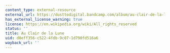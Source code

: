 ```yaml
---
content_type: external-resource
external_url: https://dusttodigital.bandcamp.com/album/au-clair-de-la-lune
has_external_license_warning: true
license: https://en.wikipedia.org/wiki/All_rights_reserved
status: ''
title: Au Clair de la Lune
uid: d0eff356-c522-4fdb-9c07-1d790fd516a6
wayback_url: ''
---
```

